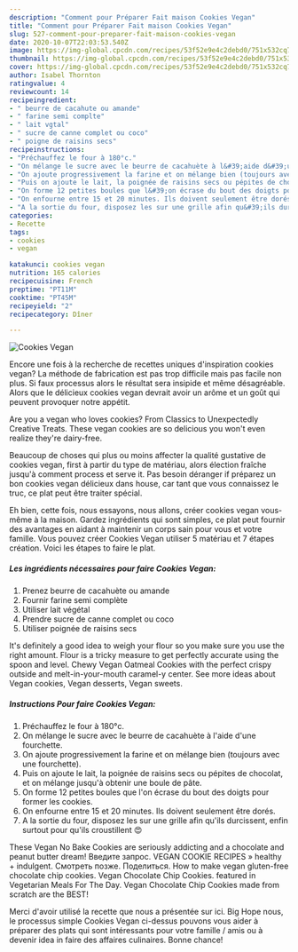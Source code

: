 ```yaml
---
description: "Comment pour Préparer Fait maison Cookies Vegan"
title: "Comment pour Préparer Fait maison Cookies Vegan"
slug: 527-comment-pour-preparer-fait-maison-cookies-vegan
date: 2020-10-07T22:03:53.540Z
image: https://img-global.cpcdn.com/recipes/53f52e9e4c2debd0/751x532cq70/cookies-vegan-photo-principale-de-la-recette.jpg
thumbnail: https://img-global.cpcdn.com/recipes/53f52e9e4c2debd0/751x532cq70/cookies-vegan-photo-principale-de-la-recette.jpg
cover: https://img-global.cpcdn.com/recipes/53f52e9e4c2debd0/751x532cq70/cookies-vegan-photo-principale-de-la-recette.jpg
author: Isabel Thornton
ratingvalue: 4
reviewcount: 14
recipeingredient:
- " beurre de cacahute ou amande"
- " farine semi complte"
- " lait vgtal"
- " sucre de canne complet ou coco"
- " poigne de raisins secs"
recipeinstructions:
- "Préchauffez le four à 180°c."
- "On mélange le sucre avec le beurre de cacahuète à l&#39;aide d&#39;une fourchette."
- "On ajoute progressivement la farine et on mélange bien (toujours avec une fourchette)."
- "Puis on ajoute le lait, la poignée de raisins secs ou pépites de chocolat, et on mélange jusqu&#39;à obtenir une boule de pâte."
- "On forme 12 petites boules que l&#39;on écrase du bout des doigts pour former les cookies."
- "On enfourne entre 15 et 20 minutes. Ils doivent seulement être dorés."
- "A la sortie du four, disposez les sur une grille afin qu&#39;ils durcissent, enfin surtout pour qu&#39;ils croustillent 😍"
categories:
- Recette
tags:
- cookies
- vegan

katakunci: cookies vegan 
nutrition: 165 calories
recipecuisine: French
preptime: "PT11M"
cooktime: "PT45M"
recipeyield: "2"
recipecategory: Dîner

---
```



![Cookies Vegan](https://img-global.cpcdn.com/recipes/53f52e9e4c2debd0/751x532cq70/cookies-vegan-photo-principale-de-la-recette.jpg)

Encore une fois à la recherche de recettes uniques d'inspiration cookies vegan? La méthode de fabrication est pas trop difficile mais pas facile non plus. Si faux processus alors le résultat sera insipide et même désagréable. Alors que le délicieux cookies vegan devrait avoir un arôme et un goût qui peuvent provoquer notre appétit.

Are you a vegan who loves cookies? From Classics to Unexpectedly Creative Treats. These vegan cookies are so delicious you won&#39;t even realize they&#39;re dairy-free.

Beaucoup de choses qui plus ou moins affecter la qualité gustative de cookies vegan, first à partir du type de matériau, alors élection fraîche jusqu'à comment process et serve it. Pas besoin déranger if préparez un bon cookies vegan délicieux dans house, car tant que vous connaissez le truc, ce plat peut être traiter spécial.


Eh bien, cette fois, nous essayons, nous allons, créer cookies vegan vous-même à la maison. Gardez ingrédients qui sont simples, ce plat peut fournir des avantages en aidant à maintenir un corps sain pour vous et votre famille. Vous pouvez créer Cookies Vegan utiliser 5 matériau et 7 étapes création. Voici les étapes to faire le plat.

<!--inarticleads1-->

##### Les ingrédients nécessaires pour faire Cookies Vegan:

1. Prenez  beurre de cacahuète ou amande
1. Fournir  farine semi complète
1. Utiliser  lait végétal
1. Prendre  sucre de canne complet ou coco
1. Utiliser  poignée de raisins secs


It&#39;s definitely a good idea to weigh your flour so you make sure you use the right amount. Flour is a tricky measure to get perfectly accurate using the spoon and level. Chewy Vegan Oatmeal Cookies with the perfect crispy outside and melt-in-your-mouth caramel-y center. See more ideas about Vegan cookies, Vegan desserts, Vegan sweets. 

<!--inarticleads2-->

##### Instructions Pour faire Cookies Vegan:

1. Préchauffez le four à 180°c.
1. On mélange le sucre avec le beurre de cacahuète à l&#39;aide d&#39;une fourchette.
1. On ajoute progressivement la farine et on mélange bien (toujours avec une fourchette).
1. Puis on ajoute le lait, la poignée de raisins secs ou pépites de chocolat, et on mélange jusqu&#39;à obtenir une boule de pâte.
1. On forme 12 petites boules que l&#39;on écrase du bout des doigts pour former les cookies.
1. On enfourne entre 15 et 20 minutes. Ils doivent seulement être dorés.
1. A la sortie du four, disposez les sur une grille afin qu&#39;ils durcissent, enfin surtout pour qu&#39;ils croustillent 😍


These Vegan No Bake Cookies are seriously addicting and a chocolate and peanut butter dream! Введите запрос. VEGAN COOKIE RECIPES » healthy + indulgent. Смотреть позже. Поделиться. How to make vegan gluten-free chocolate chip cookies. Vegan Chocolate Chip Cookies. featured in Vegetarian Meals For The Day. Vegan Chocolate Chip Cookies made from scratch are the BEST! 


Merci d'avoir utilisé la recette que nous a présentée sur ici. Big Hope nous, le processus simple Cookies Vegan ci-dessus pouvons vous aider à préparer des plats qui sont intéressants pour votre famille / amis ou à devenir idea in faire des affaires culinaires. Bonne chance!
